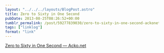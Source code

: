 ```yaml
---
layout: "../../../layouts/BlogPost.astro"
title: Zero to Sixty in One Second
pubDate: 2013-08-25T08:26:52+00:00
tumblr_permalink: /post/59277839030/zero-to-sixty-in-one-second-ackonet
tags: ["linklog"]
format: "link"
---
```


[Zero to Sixty in One Second — Acko.net][1]

[1]: http://acko.net/blog/zero-to-sixty-in-one-second/
